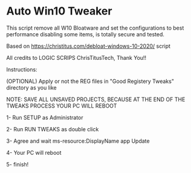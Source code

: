 # Auto Win10 Tweaker

This script remove all W10 Bloatware and set the configurations to best performance disabling some items, is totally secure and tested.

Based on https://christitus.com/debloat-windows-10-2020/ script

All credits to LOGIC SCRIPS ChrisTitusTech, Thank You!!

Instructions:

(OPTIONAL) Apply or not the REG files in "Good Registery Tweaks" directory as you like

NOTE: SAVE ALL UNSAVED PROJECTS, BECAUSE AT THE END OF THE TWEAKS PROCESS YOUR PC WILL REBOOT

1- Run SETUP as Administrator

2- Run RUN TWEAKS as double click

3- Agree and wait ms-resource:DisplayName app Update

4- Your PC will reboot

5- finish!

